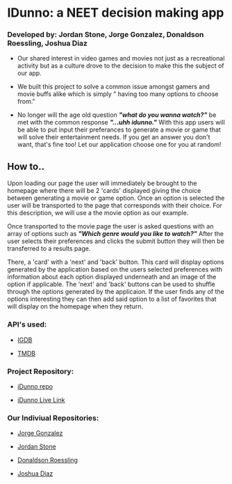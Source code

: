 # IDunno: a NEET decision making app

### Developed by: Jordan Stone, Jorge Gonzalez, Donaldson Roessling, Joshua Diaz


- Our shared interest in video games and movies not just as a recreational 
activity but as a culture drove to the decision to make this the subject of our app.

- We built this project to solve a common issue amongst gamers and movie buffs alike which is simply " having too many options to choose from."

- No longer will the age old question ***"what do you wanna watch?"*** be met with the common response ***"...uhh idunno."*** With this app users will be able to put input their preferances to generate a movie or game that will solve their entertainment needs. If you get an answer you don't want, that's fine too! Let our application choose one for you at random!  


## How to..

Upon loading our page the user will immediately be brought to the homepage where there will be 2 'cards' displayed giving the choice between generating a movie or game option. Once an option is selected the user will be transported to the page that corresponds with their choice. For this description, we will use a the movie option as our example. 

Once transported to the movie page the user is asked questions with an array of options such as ***"Which genre would you like to watch?"*** After the user selects their preferences and clicks the submit button they will then be transferred to a results page. 

There, a 'card' with a 'next' and 'back' button. This card will display options generated by the application based on the users selected preferences with information about each option displayed underneath and an image of the option if applicable. The 'next' and 'back' buttons can be used to shuffle through the options generated by the applicaion. If the user finds any of the options interesting they can then add said option to a list of favorites that will display on the homepage when they return.


### API's used: 

- [IGDB](https://www.igdb.com/api) 

- [TMDB](https://www.themoviedb.org/documentation/api)

### Project Repository: 

- [iDunno repo](https://github.com/Droessling94/IDunno)

- [iDunno Live Link](https://droessling94.github.io/IDunno/)


### Our Indiviual Repositories:

- [Jorge Gonzalez](https://github.com/fusionneo)

- [Jordan Stone](https://github.com/jkstone321)

- [Donaldson Roessling](https://github.com/Droessling94)

- [Joshua Diaz](https://github.com/Jdiaz240)